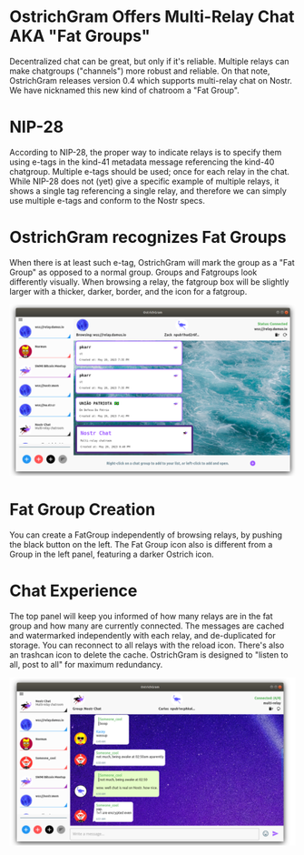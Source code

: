 # OstrichGram Offers Multi-Relay Chat AKA "Fat Groups"

Decentralized chat can be great, but only if it's reliable. Multiple relays can make chatgroups ("channels") more robust and reliable. On that note, OstrichGram releases version 0.4 which supports multi-relay chat on Nostr. We have nicknamed this new kind of chatroom a "Fat Group".

# NIP-28

According to NIP-28, the proper way to indicate relays is to specify them using e-tags in the kind-41 metadata message referencing the kind-40 chatgroup. Multiple e-tags should be used; once for each relay in the chat. While NIP-28 does not (yet) give a specific example of multiple relays, it shows a single tag referencing a single relay, and therefore we can simply use multiple e-tags and conform to the Nostr specs.

# OstrichGram recognizes Fat Groups

When there is at least such e-tag, OstrichGram will mark the group as a "Fat Group" as opposed to a normal group.  Groups and Fatgroups look differently visually.  When browsing a relay, the fatgroup box will be slightly larger with a thicker, darker, border, and the icon for a fatgroup. 

![Fat Group on OstrichGram ](SHOT6.png)

# Fat Group Creation

You can create a FatGroup independently of browsing relays, by pushing the black button on the left.  The Fat Group icon also is different from a Group in the left panel, featuring a darker Ostrich icon.

# Chat Experience

The top panel will keep you informed of how many relays are in the fat group and how many are currently connected. The messages are cached and watermarked independently with each relay, and de-duplicated for storage. You can reconnect to all relays with the reload icon. There's also an trashcan icon to delete the cache. OstrichGram is designed to "listen to all, post to all" for maximum redundancy.

![Fat Group Chat on OstrichGram ](SHOT7.png)
  
 
